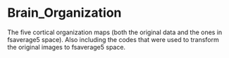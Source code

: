 # Brain_Organization

The five cortical organization maps (both the original data and the ones in fsaverage5 space). Also including the codes that were used to transform the original images to fsaverage5 space.
